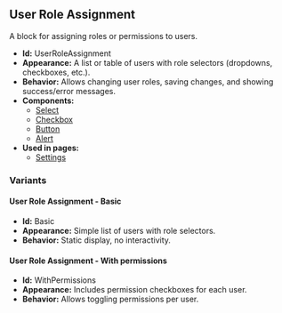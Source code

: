 ## User Role Assignment
A block for assigning roles or permissions to users.
- **Id:** UserRoleAssignment
- **Appearance:** A list or table of users with role selectors (dropdowns, checkboxes, etc.).
- **Behavior:** Allows changing user roles, saving changes, and showing success/error messages.
- **Components:**
  - [Select](components.md#select)
  - [Checkbox](components.md#checkbox)
  - [Button](components.md#button)
  - [Alert](components.md#alert)
- **Used in pages:**
  - [Settings](pages.md#settings)
### Variants
#### User Role Assignment - **Basic**
- **Id:** Basic
- **Appearance:** Simple list of users with role selectors.
- **Behavior:** Static display, no interactivity.
#### User Role Assignment - **With permissions**
- **Id:** WithPermissions
- **Appearance:** Includes permission checkboxes for each user.
- **Behavior:** Allows toggling permissions per user.
